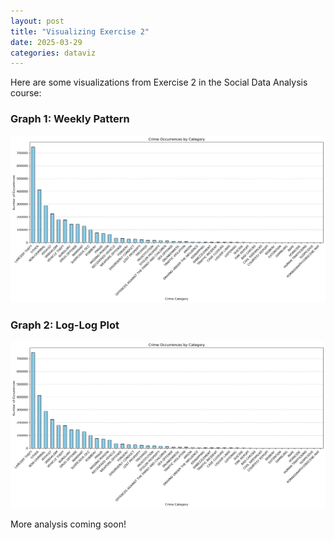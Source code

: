 ```yaml
---
layout: post
title: "Visualizing Exercise 2"
date: 2025-03-29
categories: dataviz
---
```


Here are some visualizations from Exercise 2 in the Social Data Analysis course:

### Graph 1: Weekly Pattern
![Weekly Pattern](/assets/img/ex2_plot1.png)

### Graph 2: Log-Log Plot
![Weekly Pattern](/assets/img/ex2_plot1.png)

More analysis coming soon!
